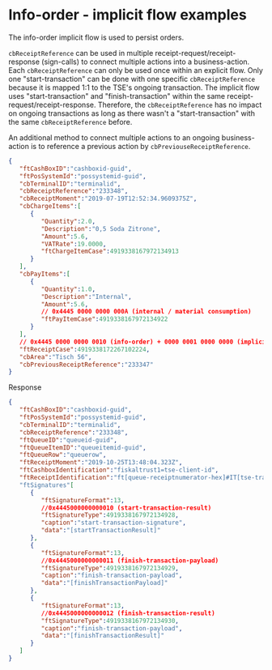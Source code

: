 # Info-order - implicit flow examples

The info-order implicit flow is used to persist orders.

`cbReceiptReference` can be used in multiple receipt-request/receipt-response (sign-calls) to connect multiple actions into a business-action. Each `cbReceiptReference` can only be used once within an explicit flow. Only one "start-transaction" can be done with one specific `cbReceiptReference` because it is mapped 1:1 to the TSE's ongoing transaction.
The implicit flow uses "start-transaction" and "finish-transaction" within the same receipt-request/receipt-response. Therefore, the `cbReceiptReference` has no impact on ongoing transactions as long as there wasn't a "start-transaction" with the same `cbReceiptReference` before.

An additional method to connect multiple actions to an ongoing business-action is to reference a previous action by `cbPreviouseReceiptReference`.

```json
{
   "ftCashBoxID":"cashboxid-guid",
   "ftPosSystemId":"possystemid-guid",
   "cbTerminalID":"terminalid",
   "cbReceiptReference":"233348",
   "cbReceiptMoment":"2019-07-19T12:52:34.9609375Z",
   "cbChargeItems":[
      {
         "Quantity":2.0,
         "Description":"0,5 Soda Zitrone",
         "Amount":5.6,
         "VATRate":19.0000,
         "ftChargeItemCase":4919338167972134913
      }
   ],
   "cbPayItems":[
      {
         "Quantity":1.0,
         "Description":"Internal",
         "Amount":5.6,
         // 0x4445 0000 0000 000A (internal / material consumption)         
         "ftPayItemCase":4919338167972134922
      }
   ],
   // 0x4445 0000 0000 0010 (info-order) + 0000 0001 0000 0000 (implicit flow)   
   "ftReceiptCase":4919338172267102224,
   "cbArea":"Tisch 56",
   "cbPreviousReceiptReference":"233347"
}
```

Response
```json
{
   "ftCashBoxID":"cashboxid-guid",
   "ftPosSystemId":"possystemid-guid",
   "cbTerminalID":"terminalid",
   "cbReceiptReference":"233348",
   "ftQueueID":"queueid-guid",
   "ftQueueItemID":"queueitemid-guid",
   "ftQueueRow":"queuerow",
   "ftReceiptMoment":"2019-10-25T13:48:04.323Z",
   "ftCashboxIdentification":"fiskaltrust1=tse-client-id",
   "ftReceiptIdentification":"ft[queue-receiptnumerator-hex]#IT[tse-transaction]"   
   "ftSignatures"[
      {
         "ftSignatureFormat":13,
         //0x4445000000000010 (start-transaction-result)         
         "ftSignatureType":4919338167972134928,
         "caption":"start-transaction-signature",
         "data":"[startTransactionResult]"
      },
      {
         "ftSignatureFormat":13,
         //0x4445000000000011 (finish-transaction-payload)         
         "ftSignatureType":4919338167972134929,
         "caption":"finish-transaction-payload",
         "data":"[finishTransactionPayload]"
      },
      {
         "ftSignatureFormat":13, 
         //0x4445000000000012 (finish-transaction-result)         
         "ftSignatureType":4919338167972134930,
         "caption":"finish-transaction-payload",
         "data":"[finishTransactionResult]"
      }
   ]
}
```
